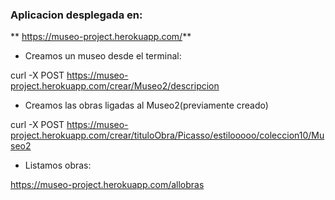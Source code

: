 ### Aplicacion desplegada en: ###

** https://museo-project.herokuapp.com/**


* Creamos un museo desde el terminal:

curl -X POST https://museo-project.herokuapp.com/crear/Museo2/descripcion 

* Creamos las obras ligadas al Museo2(previamente creado)

curl -X POST https://museo-project.herokuapp.com/crear/tituloObra/Picasso/estilooooo/coleccion10/Museo2

* Listamos obras:

 https://museo-project.herokuapp.com/allobras